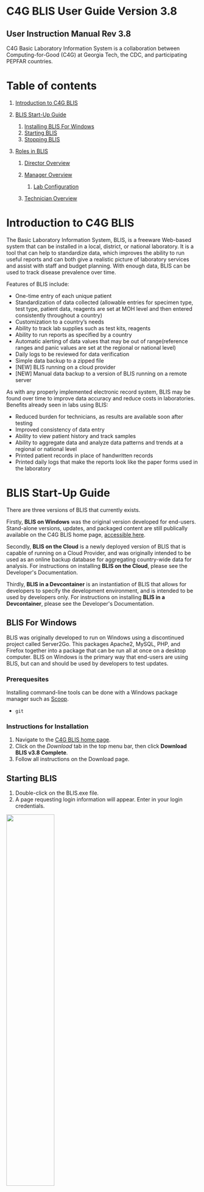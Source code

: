 # C4G BLIS User Guide Version 3.8

## User Instruction Manual Rev 3.8

C4G Basic Laboratory Information System is a collaboration between Computing-for-Good (C4G) at Georgia Tech, the CDC, and participating PEPFAR countries.

<div style="page-break-after: always;"></div>

# Table of contents
1. [Introduction to C4G BLIS](#introduction)
2. [BLIS Start-Up Guide](#startup)
    1. [Installing BLIS For Windows](#blis_windows)
    2. [Starting BLIS](#starting_blis)
    3. [Stopping BLIS](#stopping_blis)

3. [Roles in BLIS](#blis_roles)
    1. [Director Overview](#director_overview)
    2. [Manager Overview](#manager_overview)
        1. [Lab Configuration](#lab_configuration)

    3. [Technician Overview](#technician_overview)

# Introduction to C4G BLIS <a name="introduction"></a>
The Basic Laboratory Information System, BLIS, is a freeware Web-based system that can be installed in a local, district, or national laboratory. It is a tool that can help to standardize data, which improves the ability to run useful reports and can both give a realistic picture of laboratory services and assist with staff and budget planning. With enough data, BLIS can be used to track disease prevalence over time.

Features of BLIS include:
- One-time entry of each unique patient
- Standardization of data collected (allowable entries for specimen type, test type, patient data, reagents are set at MOH level and then entered consistently throughout a country)
- Customization to a country’s needs
- Ability to track lab supplies such as test kits, reagents
- Ability to run reports as specified by a country
- Automatic alerting of data values that may be out of range(reference ranges and panic values are set at the regional or national level)
- Daily logs to be reviewed for data verification
- Simple data backup to a zipped file 
- [NEW] BLIS running on a cloud provider
- [NEW] Manual data backup to a version of BLIS running on a remote server

As with any properly implemented electronic record system, BLIS may be found over time to improve data accuracy and reduce costs in laboratories. Benefits already seen in labs using BLIS:
- Reduced burden for technicians, as results are available soon after testing
- Improved consistency of data entry
- Ability to view patient history and track samples
- Ability to aggregate data and analyze data patterns and trends at a regional or national level
- Printed patient records in place of handwritten records
- Printed daily logs that make the reports look like the paper forms used in the laboratory

# BLIS Start-Up Guide <a name="startup"></a>
There are three versions of BLIS that currently exists. 

Firstly, **BLIS on Windows** was the original version developed for end-users. Stand-alone versions, updates, and packaged content are still publically available on the C4G BLIS home page, [accessible here](http://blis.cc.gatech.edu/).

Secondly, **BLIS on the Cloud** is a newly deployed version of BLIS that is capable of running on a Cloud Provider, and was originally intended to be used as an online backup database for aggregating country-wide data for analysis. For instructions on installing **BLIS on the Cloud**, please see the Developer's Documentation.

Thirdly, **BLIS in a Devcontainer** is an instantiation of BLIS that allows for developers to specify the development environment, and is intended to be used by developers only. For instructions on installing **BLIS in a Devcontainer**, please see the Developer's Documentation.

## BLIS For Windows <a name="blis_windows"></a>
BLIS was originally developed to run on Windows using a discontinued project called Server2Go. This packages Apache2, MySQL, PHP, and Firefox together into a package that can be run all at once on a desktop computer. BLIS on Windows is the primary way that end-users are using BLIS, but can and should be used by developers to test updates.

### Prerequesites
Installing command-line tools can be done with a Windows package manager such as [Scoop](https://scoop.sh/).

* `git`

### Instructions for Installation
1. Navigate to the [C4G BLIS home page](http://blis.cc.gatech.edu/). 
2. Click on the *Download* tab in the top menu bar, then click **Download BLIS v3.8 Complete**.
3. Follow all instructions on the Download page.

## Starting BLIS <a name="starting_blis"></a>

1. Double-click on the BLIS.exe file.
2. A page requesting login information will appear. Enter in your login credentials.

<img src="../images/user_guide/login.png" width="50%"/> 

## Stopping BLIS <a name="stopping_blis"></a>
1. After your session is complete, click the **Logout** button in the top right pane of the screen.
2. A popup window will appear where you can rate your experience with C4G BLIS and write any comments you may have. After entering your feedback, press the **Submit** button to fully logout. Alternatively, you may press **Skip** to logout immediately without providing any feedback. If you do not wish to logout, press **CLOSE**.

<img src="../images/user_guide/logout.png" width="50%"/> 

# Roles in BLIS <a name="blis_roles"></a>
There are three roles in BLIS. 

Firstly, **Directors** (also referenced to as country directors) are a role held by a single individual at the management level of each country. The roles of Directors are to oversee many laboratories using BLIS, summarize data trends from uploaded patient data from across the country, and work with C4G developers to provide user feedback for future versions of BLIS.

Secondly, **Managers** (also referenced as admin users) are the managerial supervisors of laboratories. The rolse of Managers are to maintain the user permissions to individual labs and alter individual lab configurations as needed.

Thirdly, **Technicians** are the majority of BLIS users. The role of Technicians is to enter in and verify patient data.

# Director Overview <a name="director_overview"></a>
The director role allows a user to control some components at a country level. This is organized into tabs, as with the other interfaces. 

## Lab Configurations
In the Lab Configurations tab, the director can view lab backups that have been imported. A list of the different lab configurations is also displayed, along with links to export each of these lab configurations. This allows a director to setup a lab configuration in advance and then export it for a new lab to import to streamline the process. 

To setup a new lab configuration, click the button to add a new lab. This walks the user through four steps to setup site information, technicians, base configuation, and test types. 

<p align="center">
<img src="../images/user_guide/new_lab_configuration.png" width=50%>
</p>

It is possible to add technicians during this setup process, but note that additional technicians can be added later. During setup of the base configuration, an existing lab configuration can be selected from the dropdown menu to use as a base. During the next step, test can be imported from an existing facility by selecting it from the dropdown menu. As with the other steps, the configuation can be further customized later from the Lab Configuration tab when logged in and work as a Manager. 

Clicking on the name of a facility takes the user to the Lab Configuration view, with all the same options available in the Manager view, plus three additional menu options: General Settings, Change Manager, Delete Configuration, and Import Configuration. For information on the other menu options and how they work, please go to the [Lab Configuration](#lab-configuration-a-name"labconfiguration") section. Each of the additional options are covered here.

The General Settings option allows the director to change the name or location of a facility. Additionally, the user can populate the database with random data or clear randomly populated data. The Change Manager option is self-explanatory. This option allows the director to select a user from the dropdown menu as the new lab manager. The Delete Configuration menu option should be used with caution. This allows the director to delete an entire lab configuation. Please use this with caution! 

Another functionality available on the Lab Configuration tab is importing lab backups. Lab managers can perform backups and send the backups to the director. To import a lab backup, from the Lab Configuration tab, select Import Lab Data. Browse to find the zipped backup provided by the lab, and click the import button. You will receive a confirmation message that the backup was successful or an error message if there is something wrong with the backup. 

If the backup is encrypted, it can only be unencrypted with the correct key. If you want the lab to send you an encrypted backup, you must first download the public key and share it with the lab. To do this, click the button to download a public key. It will get saved in your downloads folder by default. Send this file to the lab that is going to perform the backup. The lab manager can use the public key to export an encrypted backup from the Backup Data tab, and then share the zipped backup folder with you, which can be imported as described above. 

## Lab Managers
Under the Lab Managers tab, the director can add, edit, or delete lab managers. Click "edit" on an existing manager to change the name, email address, phone number, or language of a manager, or to reset the managers password. Note that you must go to the User Accounts menu option in the Lab Configurations tab from the Manager view to edit/reset passwords for Technician accounts (as opposed to manager accounts). 

## Test Catalog
The test catalog tab allows the director to add country-wide specimens and tests. 

## Reports 
The reports tab allows the director to build reports for some or all of the labs that are under the country's management. The aggregate reports work much as the aggegrate reports do within the Manager view, with two additional options to select a specific test and select which facilities should be included in the report. There is also a menu option to configure some of the aggregation settings (e.g. age ranges) for the reports. 


<br>

# Manager Overview <a name="manager_overview"></a>
The manager interface allows the Manager to do the following:
1. Add, edit, and delete users
2. Change the laboratory configuration settings in the **Lab Configuration** tab in the top menu bar
3. Generate and print reports in the **Reports** tab in the top menu bar

## Lab Configuration <a name="lab_configuration"></a>
The laboratory configuration can be changed by Managers or admin users of BLIS. Here, you can change how reports are generated, what patient data is collected, as well as various other settings. In general, laboratory settings are usually initalized by the Country Director, but can be modified to suit individual labs' needs.

The menu selection for the Lab Configuration tab - accessiable in the top menu bar - is as follows:
1. [Summary](#summary)
2. [Tests](#tests)
3. [Search](#search)
4. [Reports](#reports)
5. [Sites](#sites)
6. [Inventory](#inventory)
7. [Barcode Settings](#barcode_settings)
8. [Billing](#billing)
9. [User Accounts](#user_accounts)
9. [Registration Fields](#registration_fields)
10. [Doctor Registration Fields](#doctor_registration_fields)
11. [Modify Language](#modify_language)
12. [Setup Local Network](#setup_local_network)
13. [BLIS Online](#blis_online)
14. [External Interface](#external_interface)
15. [Revert to Backup](#revert_to_backup)
16. [Manage Backup Keys](#manage_backup_keys)
27. [Export Configuration](#export_configuration)

### Summary <a name="summary"></a>
The Summary page displays information about the laboratory. Specific information includes the Facility Name, Location, Lab Manager, available Specimen Types, available Test Types, and Technician Accounts allocated to the specific laboratory.

<img src="../images/user_guide/lab_configuration.png" width="50%"/>

### Tests <a name="tests"></a>

### Search <a name="search"></a>

### Reports <a name="reports"></a>
## Technician Overview <a name="technician_overview"></a>
